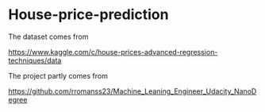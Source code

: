 # House-price-prediction

The dataset comes from 

https://www.kaggle.com/c/house-prices-advanced-regression-techniques/data

The project partly comes from 

https://github.com/rromanss23/Machine_Leaning_Engineer_Udacity_NanoDegree